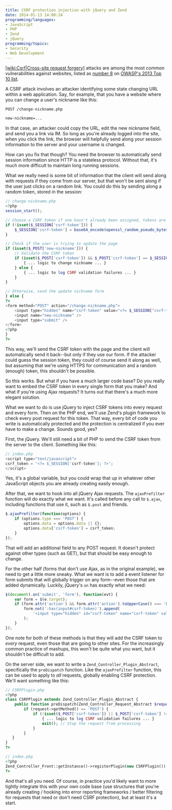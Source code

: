 ```yaml
---
title: CSRF protection injection with jQuery and Zend
date: 2014-01-13 14:00:24
programming/languages:
- JavaScript
- PHP
- Zend
- jQuery
programming/topics:
- Security
- Web Development
---
```

[[wiki:Csrf|Cross-site request forgery]]() attacks are among the most common vulnerabilities against websites, listed as <a href="https://www.owasp.org/index.php/Top_10_2013-A8-Cross-Site_Request_Forgery_(CSRF)">number 8</a> on <a href="https://www.owasp.org/index.php/Top_10_2013-Top_10">OWASP's 2013 Top 10 list</a>.

<!--more-->

A CSRF attack involves an attacker identifying some state changing URL within a web application. Say, for example, that you have a website where you can change a user's nickname like this:

```html
POST /change-nickname.php

new-nickname=...
```

In that case, an attacker could copy the URL, edit the new nickname field, and send you a link via IM. So long as you're already logged into the site, when you click the link, the browser will helpfully send along your session information to the server and your username is changed.

How can you fix that though? You need the browser to automatically send session information since HTTP is a stateless protocol. Without that, it's much more difficult to maintain long running sessions.

What we really need is some bit of information that the client will send along with requests if they come from our server, but that won't be sent along if the user just clicks on a random link. You could do this by sending along a random token, stored in the session:

```php
// change-nickname.php
<?php
session_start();

// Choose a CSRF token if one hasn't already been assigned, tokens are unique to each user
if (!isset($_SESSION['csrf-token'])) {
    $_SESSION['csrf-token'] = base64_encode(openssl_random_pseudo_bytes(4));
}

// Check if the user is trying to update the page
if (isset($_POST['new-nickname'])) {
    // Validate the CSRF token
    if (isset($_POST['csrf-token']) && $_POST['csrf-token'] == $_SESSION['csrf_token']) {
        { ... logic to change nickname ... }
    } else {
        { ... logic to log CSRF validation failures ... }
    }
}

// Otherwise, send the update nickname form
} else {
?>
<form method="POST" action="/change-nickname.php">
    <input type="hidden" name="csrf-token" value="<?= $_SESSION['csrf-token'] ?>" />
    <input name="new-nickname" />
    <input type="submit" />
</form>
<?php
}
?>
```

This way, we'll send the CSRF token with the page and the client will automatically send it back--but only if they use our form. If the attacker could guess the session token, they could of course send it along as well, but assuming that we're using HTTPS for communication and a random (enough) token, this shouldn't be possible.

So this works. But what if you have a much larger code base? Do you really want to embed the CSRF token in every single form that you make? And what if you're using Ajax requests? It turns out that there's a much more elegant solution.

What we want to do is use jQuery to inject CSRF tokens into every request and every form. Then on the PHP end, we'll use Zend's plugin framework to check every post request for this token. That way, every bit of code you write is automatically protected and the protection is centralized if you ever have to make a change. Sounds good, yes?

First, the jQuery. We'll still need a bit of PHP to send the CSRF token from the server to the client. Something like this:

```php
// index.php
<script type="text/javascript">
csrf_token = '<?= $_SESSION['csrf-token']; ?>';
</script>
```

Yes, it's a global variable, but you could wrap that up in whatever other JavaScript objects you are already creating easily enough.

After that, we want to hook into all jQuery Ajax requests. The `ajaxPrefilter` function will do exactly what we want. It's called before any call to `$.ajax`, including functions that use it, such as `$.post` and friends.

```javascript
$.ajaxPrefilter(function(options) {
    if (options.type === 'POST') {
        options.data = options.data || {};
        options.data['csrf-token'] = csrf_token;
    }
});
```

That will add an additional field to any POST request. It doesn't protect against other types (such as GET), but that should be easy enough to change.

For the other half (forms that don't use Ajax, as in the original example), we need to get a little more sneaky. What we want is to add a event listener for form submits that will globally trigger on any form--even those that are added dynamically. Luckily, jQuery's `on` has exactly what we need:

```javascript
$(document).on('submit', 'form'), function(evt) {
    var form = $(e.target);
    if (form.attr('action') && form.attr('action').toUpperCase() === 'POST') {
        form.not(':has(input#csrf-token)').append(
            '<input type="hidden" id="csrf-token" name="csrf-token" value="' + csrf_token + '" />'
        );
    }
});
```

One note for both of these methods is that they will add the CSRF token to *every* request, even those that are going to other sites. For the increasingly common practice of mashups, this won't be quite what you want, but it shouldn't be difficult to add.

On the server side, we want to write a `Zend_Controller_Plugin_Abstract`, specifically the `preDispatch` function. Like the `ajaxPrefilter` function, this can be used to apply to *all* requests, globally enabling CSRF protection. We'll want something like this:

```php
// CSRFPlugin.php
<?php
class CSRFPlugin extends Zend_Controller_Plugin_Abstract {
    public function preDispatch(Zend_Controller_Request_Abstract $request) {
        if (request->getMethod() == 'POST') {
            if (!isset($_POST['csrf-token']) || $_POST['csrf-token'] != $_SESSION['csrf-token']) {
                { ... logic to log CSRF validation failures ... }
                exit(); // Stop the request from processing
            }
        }
   }
}
?>

// index.php
<?php
Zend_Controller_Front::getInstance()->registerPlugin(new CSRFPlugin());
?>
```

And that's all you need. Of course, in practice you'd likely want to more tightly integrate this with your own code base (use structures that you're already creating / hooking into error reporting frameworks / better filtering for requests that need or don't need CSRF protection), but at least it's a start.
